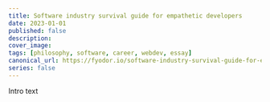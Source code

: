 ```yaml
---
title: Software industry survival guide for empathetic developers
date: 2023-01-01
published: false
description: 
cover_image:
tags: [philosophy, software, career, webdev, essay]
canonical_url: https://fyodor.io/software-industry-survival-guide-for-empathetic-developers/
series: false
---
```


Intro text